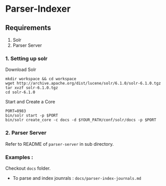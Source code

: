 # Parser-Indexer


## Requirements

1. Solr
2. Parser Server


### 1. Setting up solr

Download Solr

    mkdir workspace && cd workspace
    wget http://archive.apache.org/dist/lucene/solr/6.1.0/solr-6.1.0.tgz
    tar xvzf solr-6.1.0.tgz
    cd solr-6.1.0

Start and Create a Core

    PORT=8983
    bin/solr start -p $PORT
    bin/solr create_core -c docs -d $YOUR_PATH/conf/solr/docs -p $PORT



### 2. Parser Server

  Refer to README of `parser-server` in sub directory.



### Examples :

Checkout `docs` folder.

+ To parse and index jounrals : `docs/parser-index-journals.md`
